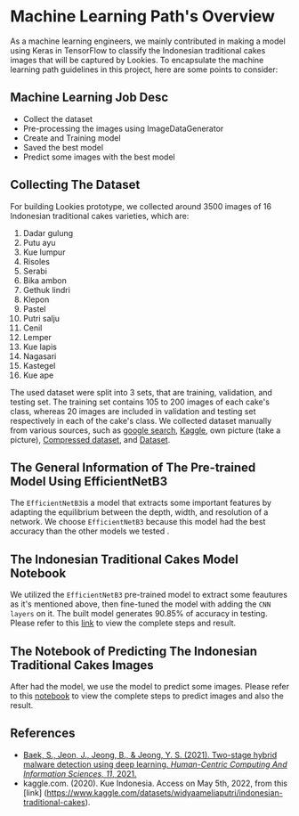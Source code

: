 # Machine Learning Path's Overview  
As a machine learning engineers, we mainly contributed in making a model using Keras in TensorFlow to classify the Indonesian traditional cakes images that will be captured by Lookies. To encapsulate the machine learning path guidelines in this project, here are some points to consider:

## Machine Learning Job Desc  
* Collect the dataset
* Pre-processing the images using ImageDataGenerator
* Create and Training model
* Saved the best model
* Predict some images with the best model

## Collecting The Dataset  
For building Lookies prototype, we collected around 3500 images of 16 Indonesian traditional cakes varieties, which are:
1. Dadar gulung
2. Putu ayu
3. Kue lumpur
4. Risoles
5. Serabi
6. Bika ambon
7. Gethuk lindri
8. Klepon
9. Pastel
10. Putri salju
11. Cenil
12. Lemper
13. Kue lapis
14. Nagasari
15. Kastegel
16. Kue ape  

The used dataset were split into 3 sets, that are training, validation, and testing set. The training set contains 105 to 200 images of each cake's class, whereas 20 images are included in validation and testing set respectively in each of the cake's class. We collected dataset manually from various sources, such as [google search](https://www.google.co.id/), [Kaggle](https://www.kaggle.com/datasets/ilhamfp31/kue-indonesia), own picture (take a picture), [Compressed dataset](https://github.com/C22-PS225/Lookies-lihat-suka-makan/blob/main/machine_learning/Compress_Image.ipynb), and [Dataset](https://drive.google.com/drive/folders/18xNo8JsFSIKO4ccCtwDAQQIrGv6DXSKj?usp=sharing).

## The General Information of The Pre-trained Model Using EfficientNetB3  
The `EfficientNetB3`is a model that extracts some important features by adapting the equilibrium between the depth, width, and resolution of a network. We choose `EfficientNetB3` because this model had the best accuracy than the other models we tested .

## The Indonesian Traditional Cakes Model Notebook 
We utilized the `EfficientNetB3` pre-trained model to extract some feautures as it's mentioned above, then fine-tuned the model with adding the `CNN layers` on it. The built model generates 90.85% of accuracy in testing. Please refer to this [link](https://github.com/C22-PS225/Lookies-lihat-suka-makan/blob/main/machine_learning/building_model_90_accuracy.ipynb) to view the complete steps and result.

## The Notebook of Predicting The Indonesian Traditional Cakes Images  
After had the model, we use the model to predict some images. Please refer to this [notebook](https://github.com/C22-PS225/Lookies-lihat-suka-makan/blob/main/machine_learning/predict_Images.ipynb) to view the complete steps to predict images and also the result.

## References
* [Baek, S., Jeon, J., Jeong, B., & Jeong, Y. S. (2021). Two-stage hybrid malware detection using deep learning. *Human-Centric Computing And Information Sciences, 11*, 2021.](http://hcisj.com/data/file/article/2021063002/11-27.pdf)
* kaggle.com. (2020). Kue Indonesia. Access on May 5th, 2022, from this [link] (https://www.kaggle.com/datasets/widyaameliaputri/indonesian-traditional-cakes).
